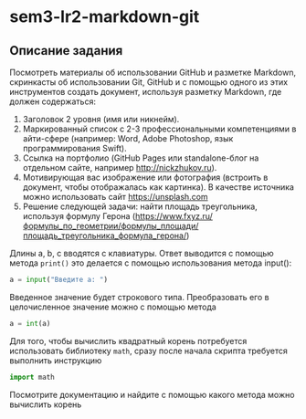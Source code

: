 # sem3-lr2-markdown-git

## Описание задания 

Посмотреть материалы об использовании GitHub и разметке Markdown, скринкасты об использовании Git, GitHub и с помощью одного из этих инструментов создать документ, используя разметку Markdown, где должен содержаться:
1. Заголовок 2 уровня (имя или никнейм).
2. Маркированный список с 2-3 профессиональными компетенциями в айти-сфере (например: Word, Adobe Photoshop, язык программирования Swift).
3. Ссылка на портфолио (GitHub Pages или standalone-блог на отдельном сайте, например http://nickzhukov.ru).
4. Мотивирующая вас изображение или фотография (встроить в документ, чтобы отображалась как картинка). В качестве источника можно использовать сайт https://unsplash.com 
5. Решение следующей задачи: найти площадь треугольника, используя формулу Герона (https://www.fxyz.ru/формулы_по_геометрии/формулы_площади/площадь_треугольника_формула_герона/)

Длины a, b, c вводятся с клавиатуры. Ответ выводится с помощью метода ```print()```
это делается с помощью использования метода input():

```python
a = input("Введите a: ")
``` 

Введенное значение будет строкового типа. Преобразовать его в целочисленное значение можно с помощью метода 
```python
a = int(a)
```
Для того, чтобы вычислить квадратный корень потребуется использовать библиотеку ```math```, сразу после начала скрипта требуется выполнить инструкцию 

```python
import math

```
Посмотрите документацию и найдите с помощью какого метода можно вычислить корень





